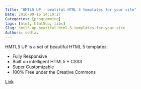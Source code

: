 ```yaml
---
Title: "HMTL5 UP - beatiful HTML 5 templates for your site"
Date: 2016-09-16 14:19:27
Categories: [programming]
tags: [html, html5up, libs]
Slug: hmtl5-up-beatiful-html-5-templates-for-your-site
Authors: sedlav
---
```


HMTL5 UP is a set of beautiful HTML 5 templates:

* Fully Responsive
* Built on intelligent HTML5 + CSS3
* Super Customizable
* 100% Free under the Creative Commons

[Link](https://html5up.net/)
